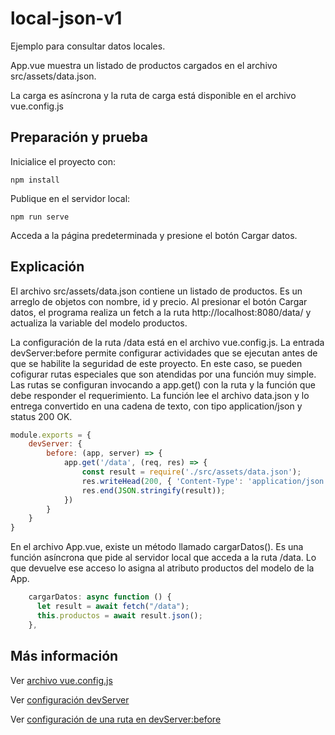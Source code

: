 # local-json-v1

Ejemplo para consultar datos locales.

App.vue muestra un listado de productos cargados en el archivo src/assets/data.json.

La carga es asíncrona y la ruta de carga está disponible en el archivo vue.config.js

## Preparación y prueba
Inicialice el proyecto con:
```
npm install
```

Publique en el servidor local:
```
npm run serve
```

Acceda a la página predeterminada y presione el botón Cargar datos.

## Explicación

El archivo src/assets/data.json contiene un listado de productos. Es un arreglo de objetos con nombre, id y precio. Al presionar el botón Cargar datos, el programa realiza un fetch a la ruta http://localhost:8080/data/ y actualiza la variable del modelo productos.

La configuración de la ruta /data está en el archivo vue.config.js. La entrada devServer:before permite configurar actividades que se ejecutan antes de que se habilite la seguridad de este proyecto. En este caso, se pueden cofigurar rutas especiales que son atendidas por una función muy simple. Las rutas se configuran invocando a app.get() con la ruta y la función que debe responder el requerimiento. La función lee el archivo data.json y lo entrega convertido en una cadena de texto, con tipo application/json y status 200 OK.
```js
module.exports = {
    devServer: {
        before: (app, server) => {
            app.get('/data', (req, res) => {
                const result = require('./src/assets/data.json');
                res.writeHead(200, { 'Content-Type': 'application/json' });
                res.end(JSON.stringify(result));
            })
        }
    }
}
```
En el archivo App.vue, existe un método llamado cargarDatos(). Es una función asíncrona que pide al servidor local que acceda a la ruta /data. Lo que devuelve ese acceso lo asigna al atributo productos del modelo de la App.
```js
    cargarDatos: async function () {
      let result = await fetch("/data");
      this.productos = await result.json();
    },
```

## Más información
Ver [archivo vue.config.js](https://cli.vuejs.org/config/#vue-config-js)

Ver [configuración devServer](https://cli.vuejs.org/config/#devserver)

Ver [configuración de una ruta en devServer:before](https://webpack.js.org/configuration/dev-server/#devserverbefore)